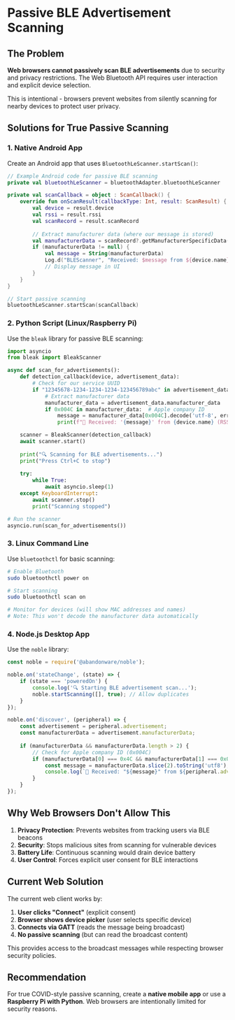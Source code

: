 # Passive BLE Advertisement Scanning

## The Problem

**Web browsers cannot passively scan BLE advertisements** due to security and privacy restrictions. The Web Bluetooth API requires user interaction and explicit device selection.

This is intentional - browsers prevent websites from silently scanning for nearby devices to protect user privacy.

## Solutions for True Passive Scanning

### 1. Native Android App

Create an Android app that uses `BluetoothLeScanner.startScan()`:

```kotlin
// Example Android code for passive BLE scanning
private val bluetoothLeScanner = bluetoothAdapter.bluetoothLeScanner

private val scanCallback = object : ScanCallback() {
    override fun onScanResult(callbackType: Int, result: ScanResult) {
        val device = result.device
        val rssi = result.rssi
        val scanRecord = result.scanRecord
        
        // Extract manufacturer data (where our message is stored)
        val manufacturerData = scanRecord?.getManufacturerSpecificData(0x004C)
        if (manufacturerData != null) {
            val message = String(manufacturerData)
            Log.d("BLEScanner", "Received: $message from ${device.name}")
            // Display message in UI
        }
    }
}

// Start passive scanning
bluetoothLeScanner.startScan(scanCallback)
```

### 2. Python Script (Linux/Raspberry Pi)

Use the `bleak` library for passive BLE scanning:

```python
import asyncio
from bleak import BleakScanner

async def scan_for_advertisements():
    def detection_callback(device, advertisement_data):
        # Check for our service UUID
        if "12345678-1234-1234-1234-123456789abc" in advertisement_data.service_uuids:
            # Extract manufacturer data
            manufacturer_data = advertisement_data.manufacturer_data
            if 0x004C in manufacturer_data:  # Apple company ID
                message = manufacturer_data[0x004C].decode('utf-8', errors='ignore')
                print(f"📡 Received: '{message}' from {device.name} (RSSI: {device.rssi})")

    scanner = BleakScanner(detection_callback)
    await scanner.start()
    
    print("🔍 Scanning for BLE advertisements...")
    print("Press Ctrl+C to stop")
    
    try:
        while True:
            await asyncio.sleep(1)
    except KeyboardInterrupt:
        await scanner.stop()
        print("Scanning stopped")

# Run the scanner
asyncio.run(scan_for_advertisements())
```

### 3. Linux Command Line

Use `bluetoothctl` for basic scanning:

```bash
# Enable Bluetooth
sudo bluetoothctl power on

# Start scanning
sudo bluetoothctl scan on

# Monitor for devices (will show MAC addresses and names)
# Note: This won't decode the manufacturer data automatically
```

### 4. Node.js Desktop App

Use the `noble` library:

```javascript
const noble = require('@abandonware/noble');

noble.on('stateChange', (state) => {
    if (state === 'poweredOn') {
        console.log('🔍 Starting BLE advertisement scan...');
        noble.startScanning([], true); // Allow duplicates
    }
});

noble.on('discover', (peripheral) => {
    const advertisement = peripheral.advertisement;
    const manufacturerData = advertisement.manufacturerData;
    
    if (manufacturerData && manufacturerData.length > 2) {
        // Check for Apple company ID (0x004C)
        if (manufacturerData[0] === 0x4C && manufacturerData[1] === 0x00) {
            const message = manufacturerData.slice(2).toString('utf8');
            console.log(`📡 Received: "${message}" from ${peripheral.advertisement.localName || 'Unknown'} (RSSI: ${peripheral.rssi})`);
        }
    }
});
```

## Why Web Browsers Don't Allow This

1. **Privacy Protection**: Prevents websites from tracking users via BLE beacons
2. **Security**: Stops malicious sites from scanning for vulnerable devices  
3. **Battery Life**: Continuous scanning would drain device battery
4. **User Control**: Forces explicit user consent for BLE interactions

## Current Web Solution

The current web client works by:
1. **User clicks "Connect"** (explicit consent)
2. **Browser shows device picker** (user selects specific device)
3. **Connects via GATT** (reads the message being broadcast)
4. **No passive scanning** (but can read the broadcast content)

This provides access to the broadcast messages while respecting browser security policies.

## Recommendation

For true COVID-style passive scanning, create a **native mobile app** or use a **Raspberry Pi with Python**. Web browsers are intentionally limited for security reasons.
